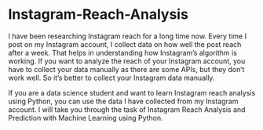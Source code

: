 # Instagram-Reach-Analysis

I have been researching Instagram reach for a long time now. Every time I post on my Instagram account, I collect data on how well the post reach after a week. That helps in understanding how Instagram’s algorithm is working. If you want to analyze the reach of your Instagram account, you have to collect your data manually as there are some APIs, but they don’t work well. So it’s better to collect your Instagram data manually.

If you are a data science student and want to learn Instagram reach analysis using Python, you can use the data I have collected from my Instagram account.  I will take you through the task of Instagram Reach Analysis and Prediction with Machine Learning using Python.
